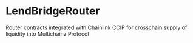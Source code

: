 # LendBridgeRouter
Router contracts integrated with Chainlink CCIP for crosschain supply of liquidity into Multichainz Protocol
